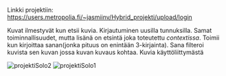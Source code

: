Linkki projektiin: https://users.metropolia.fi/~jasmiinv/Hybrid_projekti/upload/login

Kuvat ilmestyvät kun etsii kuvia. Kirjautuminen uusilla tunnuksilla.
Samat toiminnallisuudet, mutta lisänä on etsintä joka toteutettu _contextissa_. Toimii kun kirjoittaa sanan(jonka pituus on enintään 3-kirjainta). Sana filteroi kuvista sen kuvan jossa kuvan kuvaus kohtaa.
Kuvia käyttöliittymästä 


![projektiSolo2](https://github.com/jasmiinv/hybrid_projekti/assets/25794288/420eb259-f079-4222-b481-eb90349f5745)
![projektiSolo1](https://github.com/jasmiinv/hybrid_projekti/assets/25794288/093e7c2f-462e-46cd-9006-52147817ce24)
